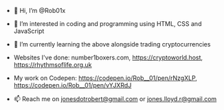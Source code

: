 - 👋 Hi, I’m @Rob01x
- 👀 I’m interested in coding and programming using HTML, CSS and JavaScript
- 🌱 I’m currently learning the above alongside trading cryptocurrencies
- Websites I've done:
number1boxers.com, 
https://cryptoworld.host, 
https://rhythmsoflife.org.uk
- My work on Codepen:
https://codepen.io/Rob__01/pen/rNzgXLP,  
https://codepen.io/Rob__01/pen/vYJXRdJ

- 📫 Reach me on jonesdotrobert@gmail.com or jones.lloyd.r@gmail.com
<!---
Rob01x/Rob01x is a ✨ special ✨ repository because its `README.md` (this file) appears on your GitHub profile.
You can click the Preview link to take a look at your changes.
--->
